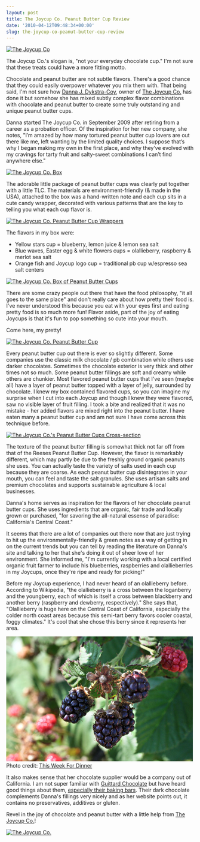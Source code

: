 ```yaml
---
layout: post
title: The Joycup Co. Peanut Butter Cup Review
date: '2010-04-12T09:48:34+00:00'
slug: the-joycup-co-peanut-butter-cup-review
---
```

<a href="http://www.flickr.com/photos/kstar810/4485343211/"><img src="http://farm3.static.flickr.com/2802/4485343211_6c48642ca0.jpg" alt="The Joycup Co" /></a>

The Joycup Co.'s slogan is, "not your everyday chocolate cup." I'm not sure that these treats could have a more fitting motto.

Chocolate and peanut butter are not subtle flavors. There's a good chance that they could easily overpower whatever you mix them with. That being said, I'm not sure how <a href="http://www.thejoycupco.com/pages/about.html">Danna J. Dykstra-Coy</a>, owner of <a href="http://www.thejoycupco.com/">The Joycup Co.</a> has done it but somehow she has mixed subtly complex flavor combinations with chocolate and peanut butter to create some truly outstanding and unique peanut butter cups.

Danna started The Joycup Co. in September 2009 after retiring from a career as a probation officer. Of the inspiration for her new company, she notes, "I’m amazed by how many tortured peanut butter cup lovers are out there like me, left wanting by the limited quality choices. I suppose that’s why I began making my own in the first place, and why they’ve evolved with my cravings for tarty fruit and salty-sweet combinations I can’t find anywhere else."

<a href="http://www.flickr.com/photos/kstar810/4485340525/in/photostream"><img src="http://farm5.static.flickr.com/4063/4485340525_6ea16f11e5.jpg" alt="The Joycup Co. Box" /></a>

The adorable little package of peanut butter cups was clearly put together with a little TLC. The materials are environment-friendly (& made in the USA), attached to the box was a hand-written note and each cup sits in a cute candy wrapper, decorated with various patterns that are the key to telling you what each cup flavor is. 

<a href="http://www.flickr.com/photos/kstar810/4485992138/"><img src="http://farm5.static.flickr.com/4033/4485992138_2075f4851c.jpg" alt="The Joycup Co. Peanut Butter Cup Wrappers" /></a>

The flavors in my box were:

- Yellow stars cup = blueberry, lemon juice & lemon sea salt
- Blue waves, Easter egg & white flowers cups = olallieberry, raspberry & merlot sea salt
- Orange fish and Joycup logo cup = traditional pb cup w/espresso sea salt centers

<a href="http://www.flickr.com/photos/kstar810/4485991708/in/photostream"><img src="http://farm5.static.flickr.com/4021/4485991708_654b8d1278.jpg" alt="The Joycup Co. Box of Peanut Butter Cups" /></a>

There are some crazy people out there that have the food philosophy, "it all goes to the same place" and don't really care about how pretty their food is. I've never understood this because you eat with your eyes first and eating pretty food is so much more fun! Flavor aside, part of the joy of eating Joycups is that it's fun to pop something so cute into your mouth.

Come here, my pretty!

<a href="http://www.flickr.com/photos/kstar810/4485342353/in/photostream"><img src="http://farm5.static.flickr.com/4027/4485342353_99e530df4b.jpg" alt="The Joycup Co. Peanut Butter Cup" /></a>

Every peanut butter cup out there is ever so slightly different. Some companies use the classic milk chocolate / pb combination while others use darker chocolates. Sometimes the chocolate exterior is very thick and other times not so much. Some peanut butter fillings are soft and creamy while others are chunkier. Most flavored peanut butter cups that I've seen (maybe all) have a layer of peanut butter topped with a layer of jelly, surrounded by chocolate. I knew my box contained flavored cups, so you can imagine my surprise when I cut into each Joycup and though I knew they were flavored, saw no visible layer of fruit filling. I took a bite and realized that it was no mistake - her added flavors are mixed right into the peanut butter. I have eaten many a peanut butter cup and am not sure I have come across this technique before.

<a href="http://www.flickr.com/photos/kstar810/4485341903/in/photostream"><img src="http://farm3.static.flickr.com/2748/4485341903_d76c1d9259.jpg" alt="The Joycup Co.'s Peanut Butter Cups Cross-section" /></a>

The texture of the peanut butter filling is somewhat thick not far off from that of the Reeses Peanut Butter Cup. However, the flavor is remarkably different, which may partly be due to the freshly ground organic peanuts she uses. You can actually taste the variety of salts used in each cup because they are coarse. As each peanut butter cup disintegrates in your mouth, you can feel and taste the salt granules. She uses artisan salts and premium chocolates and supports sustainable agriculture & local businesses. 

Danna's home serves as inspiration for the flavors of her chocolate peanut butter cups. She uses ingredients that are organic, fair trade and locally grown or purchased, "for savoring the all-natural essense of paradise: California's Central Coast." 

It seems that there are a lot of companies out there now that are just trying to hit up the environmentally-friendly & green notes as a way of getting in on the current trends but you can tell by reading the literature on Danna's site and talking to her that she's doing it out of sheer love of her environment. She informed me, "I'm currently working with a local certified organic fruit farmer to include his blueberries, raspberries and olallieberries in my Joycups, once they're ripe and ready for picking!" 

Before my Joycup experience, I had never heard of an olallieberry before. According to Wikipedia, "the olallieberry is a cross between the loganberry and the youngberry, each of which is itself a cross between blackberry and another berry (raspberry and dewberry, respectively)." She says that, "Olallieberry is huge here on the Central Coast of California, especially the colder north coast areas because this semi-tart berry favors cooler coastal, foggy climates." It's cool that she chose this berry since it represents her area.

<a href="http://thisweekfordinner.com/2009/07/15/olallieberry-picking/"><img src='/images/uploads/2010/04/olallieberries.jpg' alt='Olallieberries' /></a>
Photo credit: <a href="http://thisweekfordinner.com/2009/07/15/olallieberry-picking/">This Week For Dinner</a>

It also makes sense that her chocolate supplier would be a company out of California. I am not super familiar with <a href="http://www.guittard.com/">Guittard Chocolate</a> but have heard good things about them, <a href="http://www.cookinglight.com/cooking-101/essential-ingredients/taste-test-chocolate-00400000058842/">especially their baking bars</a>. Their dark chocolate complements Danna's fillings very nicely and as her website points out, it contains no preservatives, additives or gluten.

Revel in the joy of chocolate and peanut butter with a little help from <a href="http://www.thejoycupco.com/pages/homepage.html">The Joycup Co.</a>! 

<a href="http://www.flickr.com/photos/kstar810/4485993406/in/photostream"><img src="http://farm5.static.flickr.com/4043/4485993406_edd3c1ee02.jpg" alt="The Joycup Co." /></a>
